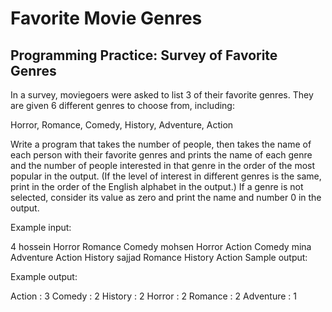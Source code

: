 # Favorite Movie Genres
## Programming Practice: Survey of Favorite Genres

In a survey, moviegoers were asked to list 3 of their favorite genres. They are given 6 different genres to choose from, including:

Horror, Romance, Comedy, History, Adventure, Action

Write a program that takes the number of people, then takes the name of each person with their favorite genres and prints the name of each genre and the number of people interested in that genre in the order of the most popular in the output. (If the level of interest in different genres is the same, print in the order of the English alphabet in the output.) If a genre is not selected, consider its value as zero and print the name and number 0 in the output.

Example input:

4
hossein Horror Romance Comedy
mohsen Horror Action Comedy
mina Adventure Action History
sajjad Romance History Action
Sample output:

Example output:

Action : 3
Comedy : 2
History : 2
Horror : 2
Romance : 2
Adventure : 1

